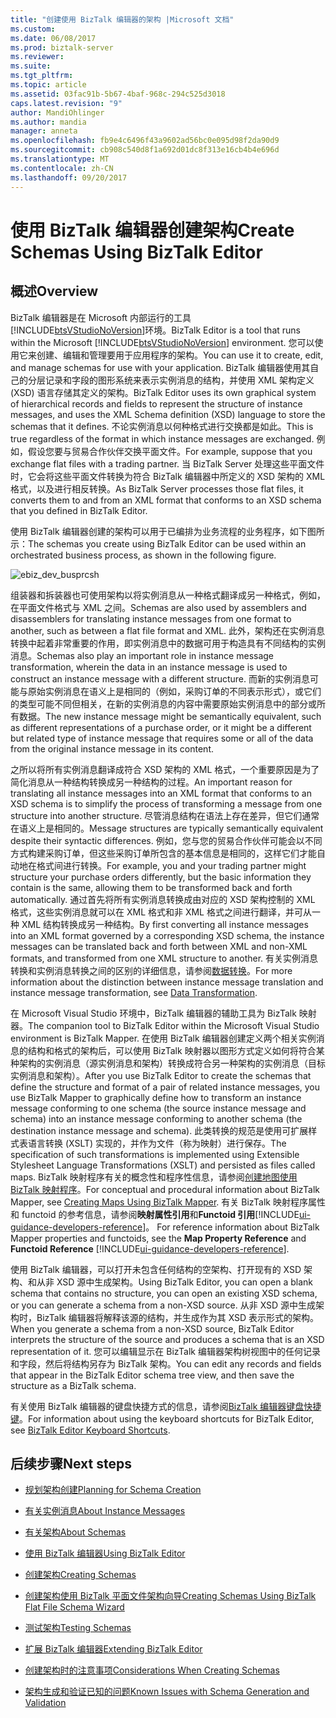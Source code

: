 ```yaml
---
title: "创建使用 BizTalk 编辑器的架构 |Microsoft 文档"
ms.custom: 
ms.date: 06/08/2017
ms.prod: biztalk-server
ms.reviewer: 
ms.suite: 
ms.tgt_pltfrm: 
ms.topic: article
ms.assetid: 03fac91b-5b67-4baf-968c-294c525d3018
caps.latest.revision: "9"
author: MandiOhlinger
ms.author: mandia
manager: anneta
ms.openlocfilehash: fb9e4c6496f43a9602ad56bc0e095d98f2da90d9
ms.sourcegitcommit: cb908c540d8f1a692d01dc8f313e16cb4b4e696d
ms.translationtype: MT
ms.contentlocale: zh-CN
ms.lasthandoff: 09/20/2017
---
```

# <a name="create-schemas-using-biztalk-editor"></a><span data-ttu-id="facb1-102">使用 BizTalk 编辑器创建架构</span><span class="sxs-lookup"><span data-stu-id="facb1-102">Create Schemas Using BizTalk Editor</span></span>

## <a name="overview"></a><span data-ttu-id="facb1-103">概述</span><span class="sxs-lookup"><span data-stu-id="facb1-103">Overview</span></span>
<span data-ttu-id="facb1-104">BizTalk 编辑器是在 Microsoft 内部运行的工具[!INCLUDE[btsVStudioNoVersion](../includes/btsvstudionoversion-md.md)]环境。</span><span class="sxs-lookup"><span data-stu-id="facb1-104">BizTalk Editor is a tool that runs within the Microsoft [!INCLUDE[btsVStudioNoVersion](../includes/btsvstudionoversion-md.md)] environment.</span></span> <span data-ttu-id="facb1-105">您可以使用它来创建、编辑和管理要用于应用程序的架构。</span><span class="sxs-lookup"><span data-stu-id="facb1-105">You can use it to create, edit, and manage schemas for use with your application.</span></span> <span data-ttu-id="facb1-106">BizTalk 编辑器使用其自己的分层记录和字段的图形系统来表示实例消息的结构，并使用 XML 架构定义 (XSD) 语言存储其定义的架构。</span><span class="sxs-lookup"><span data-stu-id="facb1-106">BizTalk Editor uses its own graphical system of hierarchical records and fields to represent the structure of instance messages, and uses the XML Schema definition (XSD) language to store the schemas that it defines.</span></span> <span data-ttu-id="facb1-107">不论实例消息以何种格式进行交换都是如此。</span><span class="sxs-lookup"><span data-stu-id="facb1-107">This is true regardless of the format in which instance messages are exchanged.</span></span> <span data-ttu-id="facb1-108">例如，假设您要与贸易合作伙伴交换平面文件。</span><span class="sxs-lookup"><span data-stu-id="facb1-108">For example, suppose that you exchange flat files with a trading partner.</span></span> <span data-ttu-id="facb1-109">当 BizTalk Server 处理这些平面文件时，它会将这些平面文件转换为符合 BizTalk 编辑器中所定义的 XSD 架构的 XML 格式，以及进行相反转换。</span><span class="sxs-lookup"><span data-stu-id="facb1-109">As BizTalk Server processes those flat files, it converts them to and from an XML format that conforms to an XSD schema that you defined in BizTalk Editor.</span></span>  
  
 <span data-ttu-id="facb1-110">使用 BizTalk 编辑器创建的架构可以用于已编排为业务流程的业务程序，如下图所示：</span><span class="sxs-lookup"><span data-stu-id="facb1-110">The schemas you create using BizTalk Editor can be used within an orchestrated business process, as shown in the following figure.</span></span>  
  
 ![](../core/media/ebiz-dev-busprcsh.gif "ebiz_dev_busprcsh")  
  
 <span data-ttu-id="facb1-111">组装器和拆装器也可使用架构以将实例消息从一种格式翻译成另一种格式，例如，在平面文件格式与 XML 之间。</span><span class="sxs-lookup"><span data-stu-id="facb1-111">Schemas are also used by assemblers and disassemblers for translating instance messages from one format to another, such as between a flat file format and XML.</span></span> <span data-ttu-id="facb1-112">此外，架构还在实例消息转换中起着非常重要的作用，即实例消息中的数据可用于构造具有不同结构的实例消息。</span><span class="sxs-lookup"><span data-stu-id="facb1-112">Schemas also play an important role in instance message transformation, wherein the data in an instance message is used to construct an instance message with a different structure.</span></span> <span data-ttu-id="facb1-113">而新的实例消息可能与原始实例消息在语义上是相同的（例如，采购订单的不同表示形式），或它们的类型可能不同但相关，在新的实例消息的内容中需要原始实例消息中的部分或所有数据。</span><span class="sxs-lookup"><span data-stu-id="facb1-113">The new instance message might be semantically equivalent, such as different representations of a purchase order, or it might be a different but related type of instance message that requires some or all of the data from the original instance message in its content.</span></span>  
  
 <span data-ttu-id="facb1-114">之所以将所有实例消息翻译成符合 XSD 架构的 XML 格式，一个重要原因是为了简化消息从一种结构转换成另一种结构的过程。</span><span class="sxs-lookup"><span data-stu-id="facb1-114">An important reason for translating all instance messages into an XML format that conforms to an XSD schema is to simplify the process of transforming a message from one structure into another structure.</span></span> <span data-ttu-id="facb1-115">尽管消息结构在语法上存在差异，但它们通常在语义上是相同的。</span><span class="sxs-lookup"><span data-stu-id="facb1-115">Message structures are typically semantically equivalent despite their syntactic differences.</span></span> <span data-ttu-id="facb1-116">例如，您与您的贸易合作伙伴可能会以不同方式构建采购订单，但这些采购订单所包含的基本信息是相同的，这样它们才能自动地在格式间进行转换。</span><span class="sxs-lookup"><span data-stu-id="facb1-116">For example, you and your trading partner might structure your purchase orders differently, but the basic information they contain is the same, allowing them to be transformed back and forth automatically.</span></span> <span data-ttu-id="facb1-117">通过首先将所有实例消息转换成由对应的 XSD 架构控制的 XML 格式，这些实例消息就可以在 XML 格式和非 XML 格式之间进行翻译，并可从一种 XML 结构转换成另一种结构。</span><span class="sxs-lookup"><span data-stu-id="facb1-117">By first converting all instance messages into an XML format governed by a corresponding XSD schema, the instance messages can be translated back and forth between XML and non-XML formats, and transformed from one XML structure to another.</span></span> <span data-ttu-id="facb1-118">有关实例消息转换和实例消息转换之间的区别的详细信息，请参阅[数据转换](../core/data-transformation.md)。</span><span class="sxs-lookup"><span data-stu-id="facb1-118">For more information about the distinction between instance message translation and instance message transformation, see [Data Transformation](../core/data-transformation.md).</span></span>  
  
 <span data-ttu-id="facb1-119">在 Microsoft Visual Studio 环境中，BizTalk 编辑器的辅助工具为 BizTalk 映射器。</span><span class="sxs-lookup"><span data-stu-id="facb1-119">The companion tool to BizTalk Editor within the Microsoft Visual Studio environment is BizTalk Mapper.</span></span> <span data-ttu-id="facb1-120">在使用 BizTalk 编辑器创建定义两个相关实例消息的结构和格式的架构后，可以使用 BizTalk 映射器以图形方式定义如何将符合某种架构的实例消息（源实例消息和架构）转换成符合另一种架构的实例消息（目标实例消息和架构）。</span><span class="sxs-lookup"><span data-stu-id="facb1-120">After you use BizTalk Editor to create the schemas that define the structure and format of a pair of related instance messages, you use BizTalk Mapper to graphically define how to transform an instance message conforming to one schema (the source instance message and schema) into an instance message conforming to another schema (the destination instance message and schema).</span></span> <span data-ttu-id="facb1-121">此类转换的规范是使用可扩展样式表语言转换 (XSLT) 实现的，并作为文件（称为映射）进行保存。</span><span class="sxs-lookup"><span data-stu-id="facb1-121">The specification of such transformations is implemented using Extensible Stylesheet Language Transformations (XSLT) and persisted as files called maps.</span></span> <span data-ttu-id="facb1-122">BizTalk 映射程序有关的概念性和程序性信息，请参阅[创建地图使用 BizTalk 映射程序](../core/creating-maps-using-biztalk-mapper.md)。</span><span class="sxs-lookup"><span data-stu-id="facb1-122">For conceptual and procedural information about BizTalk Mapper, see [Creating Maps Using BizTalk Mapper](../core/creating-maps-using-biztalk-mapper.md).</span></span> <span data-ttu-id="facb1-123">有关 BizTalk 映射程序属性和 functoid 的参考信息，请参阅**映射属性引用**和**Functoid 引用**[!INCLUDE[ui-guidance-developers-reference](../includes/ui-guidance-developers-reference.md)]。  </span><span class="sxs-lookup"><span data-stu-id="facb1-123">For reference information about BizTalk Mapper properties and functoids, see the **Map Property Reference** and **Functoid Reference**  [!INCLUDE[ui-guidance-developers-reference](../includes/ui-guidance-developers-reference.md)].</span></span>
  
 <span data-ttu-id="facb1-124">使用 BizTalk 编辑器，可以打开未包含任何结构的空架构、打开现有的 XSD 架构、和从非 XSD 源中生成架构。</span><span class="sxs-lookup"><span data-stu-id="facb1-124">Using BizTalk Editor, you can open a blank schema that contains no structure, you can open an existing XSD schema, or you can generate a schema from a non-XSD source.</span></span> <span data-ttu-id="facb1-125">从非 XSD 源中生成架构时，BizTalk 编辑器将解释该源的结构，并生成作为其 XSD 表示形式的架构。</span><span class="sxs-lookup"><span data-stu-id="facb1-125">When you generate a schema from a non-XSD source, BizTalk Editor interprets the structure of the source and produces a schema that is an XSD representation of it.</span></span> <span data-ttu-id="facb1-126">您可以编辑显示在 BizTalk 编辑器架构树视图中的任何记录和字段，然后将结构另存为 BizTalk 架构。</span><span class="sxs-lookup"><span data-stu-id="facb1-126">You can edit any records and fields that appear in the BizTalk Editor schema tree view, and then save the structure as a BizTalk schema.</span></span>  
  
 <span data-ttu-id="facb1-127">有关使用 BizTalk 编辑器的键盘快捷方式的信息，请参阅[BizTalk 编辑器键盘快捷键](../core/biztalk-editor-keyboard-shortcuts.md)。</span><span class="sxs-lookup"><span data-stu-id="facb1-127">For information about using the keyboard shortcuts for BizTalk Editor, see [BizTalk Editor Keyboard Shortcuts](../core/biztalk-editor-keyboard-shortcuts.md).</span></span>  
  
## <a name="next-steps"></a><span data-ttu-id="facb1-128">后续步骤</span><span class="sxs-lookup"><span data-stu-id="facb1-128">Next steps</span></span>
  
-   [<span data-ttu-id="facb1-129">规划架构创建</span><span class="sxs-lookup"><span data-stu-id="facb1-129">Planning for Schema Creation</span></span>](../core/planning-for-schema-creation.md)  
  
-   [<span data-ttu-id="facb1-130">有关实例消息</span><span class="sxs-lookup"><span data-stu-id="facb1-130">About Instance Messages</span></span>](../core/about-instance-messages.md)  
  
-   [<span data-ttu-id="facb1-131">有关架构</span><span class="sxs-lookup"><span data-stu-id="facb1-131">About Schemas</span></span>](../core/about-schemas.md)  
  
-   [<span data-ttu-id="facb1-132">使用 BizTalk 编辑器</span><span class="sxs-lookup"><span data-stu-id="facb1-132">Using BizTalk Editor</span></span>](../core/using-biztalk-editor.md)  
  
-   [<span data-ttu-id="facb1-133">创建架构</span><span class="sxs-lookup"><span data-stu-id="facb1-133">Creating Schemas</span></span>](../core/creating-schemas.md)  
  
-   [<span data-ttu-id="facb1-134">创建架构使用 BizTalk 平面文件架构向导</span><span class="sxs-lookup"><span data-stu-id="facb1-134">Creating Schemas Using BizTalk Flat File Schema Wizard</span></span>](../core/creating-schemas-using-biztalk-flat-file-schema-wizard.md)  
  
-   [<span data-ttu-id="facb1-135">测试架构</span><span class="sxs-lookup"><span data-stu-id="facb1-135">Testing Schemas</span></span>](../core/testing-schemas.md)  
  
-   [<span data-ttu-id="facb1-136">扩展 BizTalk 编辑器</span><span class="sxs-lookup"><span data-stu-id="facb1-136">Extending BizTalk Editor</span></span>](../core/extending-biztalk-editor.md)  
  
-   [<span data-ttu-id="facb1-137">创建架构时的注意事项</span><span class="sxs-lookup"><span data-stu-id="facb1-137">Considerations When Creating Schemas</span></span>](../core/considerations-when-creating-schemas.md)  
  
-   [<span data-ttu-id="facb1-138">架构生成和验证已知的问题</span><span class="sxs-lookup"><span data-stu-id="facb1-138">Known Issues with Schema Generation and Validation</span></span>](../core/known-issues-with-schema-generation-and-validation.md)